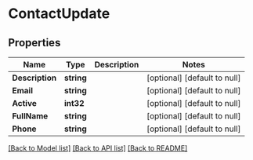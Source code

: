 # ContactUpdate

## Properties
Name | Type | Description | Notes
------------ | ------------- | ------------- | -------------
**Description** | **string** |  | [optional] [default to null]
**Email** | **string** |  | [optional] [default to null]
**Active** | **int32** |  | [optional] [default to null]
**FullName** | **string** |  | [optional] [default to null]
**Phone** | **string** |  | [optional] [default to null]

[[Back to Model list]](../README.md#documentation-for-models) [[Back to API list]](../README.md#documentation-for-api-endpoints) [[Back to README]](../README.md)


